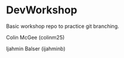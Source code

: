 # DevWorkshop
Basic workshop repo to practice git branching.

Colin McGee (colinm25)

Ijahmin Balser (ijahminb)

